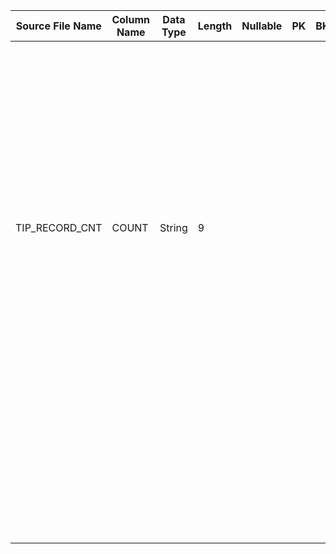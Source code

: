 |	Source File Name	|	Column Name	|	Data Type	|	Length	|	Nullable	|	PK	|	BK	|		|		|		|		|	Table Name	|	Target Table Name	|	Data Type	|	Length	|	Nullable	|	PK	|		|
|	---	|	---	|	---	|	---	|	---	|	---	|	---	|	---	|	---	|	---	|	---	|	---	|	---	|	---	|	---	|	---	|	---	|	---	|
|		|		|		|		|		|		|		|	Default to '99'	|	'99'	|		|		|	TRANS_BASE_TRAILER	|	TRANS_CLASSIFICATION_CODE	|	string	|	2	|		|		|		|
|		|		|		|		|		|		|		|	Default to '1'	|	'1'	|		|		|	TRANS_BASE_TRAILER	|	TRANS_SEQUENCE_NUMBER	|	string	|	1	|		|		|		|
|		|		|		|		|		|		|		|	"substr(to_char(sysdate,'mm/dd/yyyy'),-4,2)"	|	"substr(to_char(sysdate,'mm/dd/yyyy'),-4,2)"	|		|		|	TRANS_BASE_TRAILER	|	TRADE_CC_DATE	|	string	|	2	|		|		|		|
|		|		|		|		|		|		|		|	"substr(to_char(sysdate,'mm/dd/yyyy'),-2,2)"	|	"substr(to_char(sysdate,'mm/dd/yyyy'),-2,2)"	|		|		|	TRANS_BASE_TRAILER	|	TRADE_YY_DATE	|	string	|	2	|		|		|		|
|		|		|		|		|		|		|		|	"substr(to_char(sysdate,'mm/dd/yyyy'),1,2)"	|	"substr(to_char(sysdate,'mm/dd/yyyy'),1,2)"	|		|		|	TRANS_BASE_TRAILER	|	TRADE_MM_DATE	|	string	|	2	|		|		|		|
|		|		|		|		|		|		|		|	"substr(to_char(sysdate,'mm/dd/yyyy'),4,2)"	|	"substr(to_char(sysdate,'mm/dd/yyyy'),4,2)"	|		|		|	TRANS_BASE_TRAILER	|	TRADE_DD_DATE	|	string	|	2	|		|		|		|
|		|		|		|		|		|		|		|	Default to  '0000000'	|	'0000000'	|		|		|	TRANS_BASE_TRAILER	|	TOTAL_NEW_ACCOUNTS	|	string	|	7	|		|		|		|
|		|		|		|		|		|		|		|	Default to  '000000000'	|	'000000000'	|		|		|	TRANS_BASE_TRAILER	|	TOTAL_REDEMPTIONS	|	string	|	9	|		|		|		|
|		|		|		|		|		|		|		|	Default to  '000000000'	|	'000000000'	|		|		|	TRANS_BASE_TRAILER	|	TOTAL_PURCHASES	|	string	|	9	|		|		|		|
|		|		|		|		|		|		|		|	Default to  '00000000000000000'	|	'00000000000000000'	|		|		|	TRANS_BASE_TRAILER	|	TOTAL_REDEMPTION_SHARES	|	string	|	17	|		|		|		|
|		|		|		|		|		|		|		|	Default to  '00000000000000000'	|	'00000000000000000'	|		|		|	TRANS_BASE_TRAILER	|	TOTAL_PURCHASE_DOLLARS	|	string	|	17	|		|		|		|
|	TIP_RECORD_CNT	|	COUNT	|	String	|	9	|		|		|		|	Add prefix of '0' to COUNT'	|	"lpad(COUNT,9,'0')"	|		|		|	TRANS_BASE_TRAILER	|	TOTAL_ACCOUNT_UPDATES	|	string	|	9	|		|		|		|
|		|		|		|		|		|		|		|	' '	|	' '	|		|		|	TRANS_BASE_TRAILER	|	FILLER1	|	string	|	1	|		|		|		|
|		|		|		|		|		|		|		|		|		|		|		|	TRANS_BASE_TRAILER	|	EXTERNAL_CLASSIFICATION_CODE	|	string	|	2	|		|		|		|
|		|		|		|		|		|		|		|		|		|		|		|	TRANS_BASE_TRAILER	|	ORDER_PROCESSING_CODE	|	string	|	1	|		|		|		|
|		|		|		|		|		|		|		|		|		|		|		|	TRANS_BASE_TRAILER	|	FILLER2	|	string	|	17	|		|		|		|
|		|		|		|		|		|		|		|		|		|		|		|	TRANS_BASE_TRAILER	|	TRAILER_SORT_AREA	|	string	|	60	|		|		|		|
|		|		|		|		|		|		|		|		|		|		|		|		|		|		|		|		|		|		|
|		|		|		|		|		|		|		|		|		|		|		|		|		|		|		|		|		|		|
|		|		|		|		|		|		|		|		|		|		|		|		|		|		|		|		|		|		|
|		|		|		|		|		|		|		|		|		|		|		|		|		|		|		|		|		|		|
|		|		|		|		|		|		|		|		|		|		|		|		|		|		|		|		|		|		|
|		|		|		|		|		|		|		|		|		|		|		|		|		|		|		|		|		|		|
|		|		|		|		|		|		|		|		|		|		|		|		|		|		|		|		|		|		|
|		|		|		|		|		|		|		|		|		|		|		|		|		|		|		|		|		|		|
|		|		|		|		|		|		|		|		|		|		|		|		|		|		|		|		|		|		|
|		|		|		|		|		|		|		|		|		|		|		|		|		|		|		|		|		|		|
|		|		|		|		|		|		|		|		|		|		|		|		|		|		|		|		|		|		|
|		|		|		|		|		|		|		|		|		|		|		|		|		|		|		|		|		|		|
|		|		|		|		|		|		|		|		|		|		|		|		|		|		|		|		|		|		|
|		|		|		|		|		|		|		|		|		|		|		|		|		|		|		|		|		|		|
|		|		|		|		|		|		|		|		|		|		|		|		|		|		|		|		|		|		|
|		|		|		|		|		|		|		|		|		|		|		|		|		|		|		|		|		|		|
|		|		|		|		|		|		|		|		|		|		|		|		|		|		|		|		|		|		|
|		|		|		|		|		|		|		|		|		|		|		|		|		|		|		|		|		|		|
|		|		|		|		|		|		|		|		|		|		|		|		|		|		|		|		|		|		|
|		|		|		|		|		|		|		|		|		|		|		|		|		|		|		|		|		|		|
|		|		|		|		|		|		|		|		|		|		|		|		|		|		|		|		|		|		|
|		|		|		|		|		|		|		|		|		|		|		|		|		|		|		|		|		|		|
|		|		|		|		|		|		|		|		|		|		|		|		|		|		|		|		|		|		|
|		|		|		|		|		|		|		|		|		|		|		|		|		|		|		|		|		|		|
|		|		|		|		|		|		|		|		|		|		|		|		|		|		|		|		|		|		|
|		|		|		|		|		|		|		|		|		|		|		|		|		|		|		|		|		|		|
|		|		|		|		|		|		|		|		|		|		|		|		|		|		|		|		|		|		|
|		|		|		|		|		|		|		|		|		|		|		|		|		|		|		|		|		|		|
|		|		|		|		|		|		|		|		|		|		|		|		|		|		|		|		|		|		|
|		|		|		|		|		|		|		|		|		|		|		|		|		|		|		|		|		|		|
|		|		|		|		|		|		|		|		|		|		|		|		|		|		|		|		|		|		|
|		|		|		|		|		|		|		|		|		|		|		|		|		|		|		|		|		|		|
|		|		|		|		|		|		|		|		|		|		|		|		|		|		|		|		|		|		|
|		|		|		|		|		|		|		|		|		|		|		|		|		|		|		|		|		|		|
|		|		|		|		|		|		|		|		|		|		|		|		|		|		|		|		|		|		|
|		|		|		|		|		|		|		|		|		|		|		|		|		|		|		|		|		|		|
|		|		|		|		|		|		|		|		|		|		|		|		|		|		|		|		|		|		|
|		|		|		|		|		|		|		|		|		|		|		|		|		|		|		|		|		|		|
|		|		|		|		|		|		|		|		|		|		|		|		|		|		|		|		|		|		|
|		|		|		|		|		|		|		|		|		|		|		|		|		|		|		|		|		|		|
|		|		|		|		|		|		|		|		|		|		|		|		|		|		|		|		|		|		|
|		|		|		|		|		|		|		|		|		|		|		|		|		|		|		|		|		|		|
|		|		|		|		|		|		|		|		|		|		|		|		|		|		|		|		|		|		|
|		|		|		|		|		|		|		|		|		|		|		|		|		|		|		|		|		|		|
|		|		|		|		|		|		|		|		|		|		|		|		|		|		|		|		|		|		|
|		|		|		|		|		|		|		|		|		|		|		|		|		|		|		|		|		|		|
|		|		|		|		|		|		|		|		|		|		|		|		|		|		|		|		|		|		|
|		|		|		|		|		|		|		|		|		|		|		|		|		|		|		|		|		|		|
|		|		|		|		|		|		|		|		|		|		|		|		|		|		|		|		|		|		|
|		|		|		|		|		|		|		|		|		|		|		|		|		|		|		|		|		|		|
|		|		|		|		|		|		|		|		|		|		|		|		|		|		|		|		|		|		|
|		|		|		|		|		|		|		|		|		|		|		|		|		|		|		|		|		|		|
|		|		|		|		|		|		|		|		|		|		|		|		|		|		|		|		|		|		|
|		|		|		|		|		|		|		|		|		|		|		|		|		|		|		|		|		|		|
|		|		|		|		|		|		|		|		|		|		|		|		|		|		|		|		|		|		|
|		|		|		|		|		|		|		|		|		|		|		|		|		|		|		|		|		|		|
|		|		|		|		|		|		|		|		|		|		|		|		|		|		|		|		|		|		|
|		|		|		|		|		|		|		|		|		|		|		|		|		|		|		|		|		|		|
|		|		|		|		|		|		|		|		|		|		|		|		|		|		|		|		|		|		|
|		|		|		|		|		|		|		|		|		|		|		|		|		|		|		|		|		|		|
